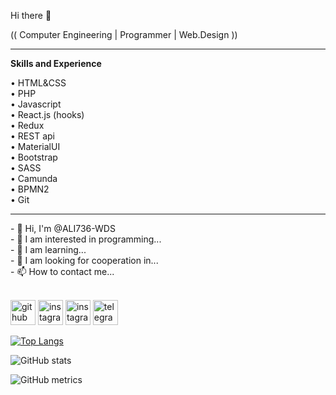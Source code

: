 Hi there 👋
<p> (( Computer Engineering | Programmer | Web.Design )) </p>
<hr />
<p><b>Skills and Experience</b> <br /></p>
•	HTML&CSS <br />
• PHP <br />
•	Javascript <br />
•	React.js (hooks) <br />
•	Redux <br />
•	REST api <br />
•	MaterialUI <br />
•	Bootstrap <br />
•	SASS <br />
•	Camunda <br />
•	BPMN2 <br />
•	Git <br />

<hr />
- 👋 Hi, I'm @ALI736-WDS <br />
- 👀 I am interested in programming... <br />
- 🌱 I am learning... <br />
- 💞️ I am looking for cooperation in... <br />
- 📫 How to contact me... <br /><br />

[<img src='https://cdn.jsdelivr.net/npm/simple-icons@3.0.1/icons/github.svg' alt='github' height='40'>](https://github.com/ALI736-WDS)  [<img src='https://cdn.jsdelivr.net/npm/simple-icons@3.0.1/icons/instagram.svg' alt='instagram' height='40'>](https://www.instagram.com/_ALI736_WDS)  [<img src='https://cdn.jsdelivr.net/npm/simple-icons@3.0.1/icons/instagram.svg' alt='instagram' height='40'>](https://www.instagram.com/Web.Designer.C.E736)  [<img src='https://cdn.jsdelivr.net/npm/simple-icons@3.0.1/icons/telegram.svg' alt='telegram' height='40'>](https://t.me/Web_Designer_C_E736)
<!-- [<img src='https://cdn.jsdelivr.net/npm/simple-icons@3.0.1/icons/linkedin.svg' alt='linkedin' height='40'>](https://www.linkedin.com/in/ALI736_WDS-398b4822a/) -->
<!-- [<img src='https://cdn.jsdelivr.net/npm/simple-icons@3.0.1/icons/stackoverflow.svg' alt='stackoverflow' height='40'>](https://stackoverflow.com/users/17343167/ALI736_WDS)  -->

[![Top Langs](https://github-readme-stats.vercel.app/api/top-langs/?username=ALI736-WDS)](https://github.com/anuraghazra/github-readme-stats)

![GitHub stats](https://github-readme-stats.vercel.app/api?username=ALI736-WDS&show_icons=true&count_private=true)  

![GitHub metrics](https://metrics.lecoq.io/ALI736-WDS) 

<!---
ALI736-WDS/ALI736-WDS is a ✨ special ✨ repository because its `README.md` (this file) appears on your GitHub profile.
You can click the Preview link to take a look at your changes.
--->

